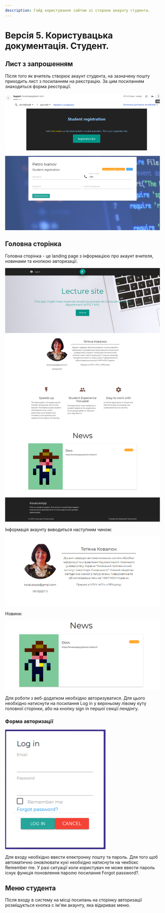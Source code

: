 ```yaml
---
description: Гайд користування сайтом зі сторони акаунту студента.
---
```


# Версія 5. Користувацька документація. Студент.

## Лист з запрошенням

Після того як вчитель створює акаунт студента, на зазначену пошту приходить лист з посиланням на реєстрацію. За цим посиланням знаходиться форма реєстрації.

![&#x41B;&#x438;&#x441;&#x442; &#x437;&#x430;&#x43F;&#x440;&#x43E;&#x448;&#x435;&#x43D;&#x43D;&#x44F;](../.gitbook/assets/studentregistrationlink.png)

![&#x420;&#x435;&#x454;&#x441;&#x442;&#x440;&#x430;&#x446;&#x456;&#x44F;](../.gitbook/assets/studentregistration.png)



## Головна сторінка

Головна сторінка - це landing page з інформацією про акаунт вчителя, новинами та кнопкою авторизації. 

![&#x413;&#x43E;&#x43B;&#x43E;&#x432;&#x43D;&#x430; &#x441;&#x442;&#x43E;&#x440;&#x456;&#x43D;&#x43A;&#x430;](../.gitbook/assets/main.png)


Інформація акаунту виводиться наступним чином:

![&#x410;&#x43A;&#x430;&#x443;&#x43D;&#x442; &#x432;&#x447;&#x438;&#x442;&#x435;&#x43B;&#x44F;](../.gitbook/assets/teacher_account%20%281%29.png)


Новини:

![](../.gitbook/assets/news.png)

Для роботи з веб-додатком необхідно авторизуватися. Для цього необхідно натиснути на посилання  Log in у верхньому лівому куту головної сторінки, або на кнопку sign in першої секції лендінгу.

### Форма авторизації

![](../.gitbook/assets/login.png)

Для входу необхідно ввести електронну пошту та пароль. Для того щоб автоматично оновлювати кукі необхідно натиснути на чекбокс Remember me. У разі ситуації коли користувач не може ввести пароль існує функція поновлення паролю посилання Forgot password?.

## Меню студента

Після входу в систему на місці посилань на сторінку авторизації розміщується кнопка с ім'ям акаунту, яка відкриває меню.



